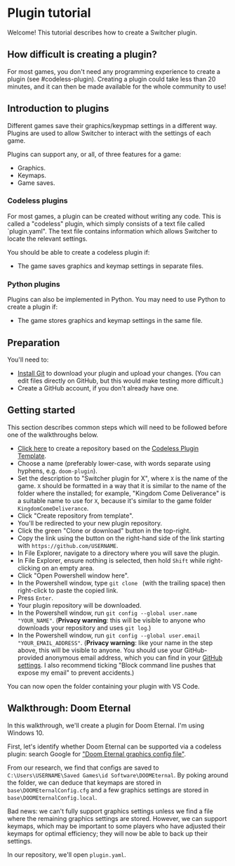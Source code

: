 # Plugin tutorial

Welcome! This tutorial describes how to create a Switcher plugin.

## How difficult is creating a plugin?

For most games, you don't need any programming experience to create a plugin (see #codeless-plugin). Creating a plugin could take less than 20 minutes, and it can then be made available for the whole community to use!

## Introduction to plugins

Different games save their graphics/keypmap settings in a different way. Plugins are used to allow Switcher to interact with the settings of each game. 

Plugins can support any, or all, of three features for a game:

- Graphics.
- Keymaps.
- Game saves.

### Codeless plugins

For most games, a plugin can be created without writing any code. This is called a "codeless" plugin, which simply consists of a text file called `plugin.yaml". The text file contains information which allows Switcher to locate the relevant settings.

You should be able to create a codeless plugin if:

- The game saves graphics and keymap settings in separate files.

### Python plugins

Plugins can also be implemented in Python. You may need to use Python to create a plugin if:

- The game stores graphics and keymap settings in the same file.

## Preparation

You'll need to:

- [Install Git](https://git-scm.com/downloads) to download your plugin and upload your changes. (You can edit files directly on GitHub, but this would make testing more difficult.)
- Create a GitHub account, if you don't already have one.

## Getting started

This section describes common steps which will need to be followed before one of the walkthroughs below.

- [Click here](https://github.com/SwitcherForGames/codeless-plugin-template/generate) to create a repository based on the [Codeless Plugin Template](https://github.com/SwitcherForGames/codeless-plugin-template).
- Choose a name (preferably lower-case, with words separate using hyphens, e.g. `doom-plugin`).
- Set the description to "Switcher plugin for X", where `X` is the name of the game. `X` should be formatted in a way that it is similar to the name of the folder where the installed; for example, "Kingdom Come Deliverance" is a suitable name to use for `X`, because it's similar to the game folder `KingdomComeDeliverance`.
- Click "Create repository from template".
- You'll be redirected to your new plugin repository.
- Click the green "Clone or download" button in the top-right.
- Copy the link using the button on the right-hand side of the link starting with `https://github.com/USERNAME`.
- In File Explorer, navigate to a directory where you will save the plugin. 
- In File Explorer, ensure nothing is selected, then hold `Shift` while right-clicking on an empty area. 
- Click "Open Powershell window here".
- In the Powershell window, type `git clone ` (with the trailing space) then right-click to paste the copied link.
- Press `Enter`.
- Your plugin repository will be downloaded.
- In the Powershell window, run `git config --global user.name "YOUR_NAME"`. (**Privacy warning**: this will be visible to anyone who downloads your repository and uses `git log`.)
- In the Powershell window, run `git config --global user.email "YOUR_EMAIL_ADDRESS"`. (**Privacy warning**: like your name in the step above, this will be visible to anyone. You should use your GitHub-provided anonymous email address, which you can find in your [GitHub settings](https://github.com/settings/emails). I also recommend ticking "Block command line pushes that expose my email" to prevent accidents.)

You can now open the folder containing your plugin with VS Code.

## Walkthrough: Doom Eternal

In this walkthrough, we'll create a plugin for Doom Eternal. I'm using Windows 10.

First, let's identify whether Doom Eternal can be supported via a codeless plugin: search Google for ["Doom Eternal graphics config file"](https://www.google.com/search?hl=en&q=doom%20eternal%20graphics%20config%20file).

From our research, we find that configs are saved to `C:\Users\USERNAME\Saved Games\id Software\DOOMEternal`. By poking around the folder, we can deduce that keymaps are stored in `base\DOOMEternalConfig.cfg` and a few graphics settings are stored in `base\DOOMEternalConfig.local`. 

Bad news: we can't fully support graphics settings unless we find a file where the remaining graphics settings are stored. However, we can support keymaps, which may be important to some players who have adjusted their keymaps for optimal efficiency; they will now be able to back up their settings.

In our repository, we'll open `plugin.yaml`. 

